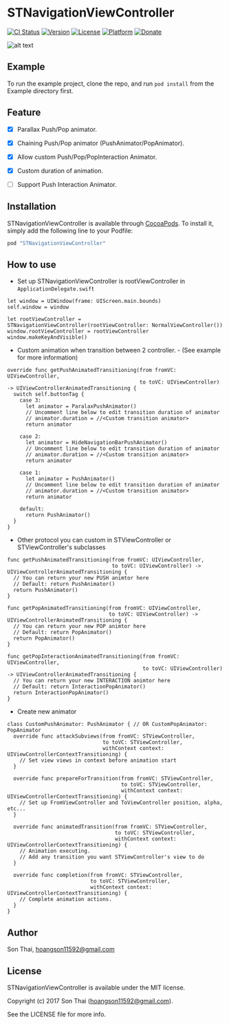 # STNavigationViewController

[![CI Status](http://img.shields.io/travis/son11592/STNavigationViewController.svg?style=flat)](https://travis-ci.org/son11592/STNavigationViewController)
[![Version](https://img.shields.io/cocoapods/v/STNavigationViewController.svg?style=flat)](http://cocoapods.org/pods/STNavigationViewController)
[![License](https://img.shields.io/cocoapods/l/STNavigationViewController.svg?style=flat)](http://cocoapods.org/pods/STNavigationViewController)
[![Platform](https://img.shields.io/cocoapods/p/STNavigationViewController.svg?style=flat)](http://cocoapods.org/pods/STNavigationViewController)
[![Donate](https://img.shields.io/badge/Donate-PayPal-green.svg)](https://www.paypal.me/sonacle/0.99)

![alt text](https://github.com/son11592/STNavigationViewController/blob/master/STNavigationViewController.gif)


## Example

To run the example project, clone the repo, and run `pod install` from the Example directory first.

## Feature

- [x] Parallax Push/Pop animator.
- [x] Chaining Push/Pop animator (PushAnimator/PopAnimator).
- [x] Allow custom Push/Pop/PopInteraction Animator.
- [x] Custom duration of animation.
- [ ] Support Push Interaction Animator.


## Installation

STNavigationViewController is available through [CocoaPods](http://cocoapods.org). To install
it, simply add the following line to your Podfile:

```ruby
pod "STNavigationViewController"
```

## How to use

- Set up STNavigationViewController is rootViewController in `ApplicationDelegate.swift`

```
let window = UIWindow(frame: UIScreen.main.bounds)
self.window = window

let rootViewController = STNavigationViewController(rootViewController: NormalViewController())
window.rootViewController = rootViewController
window.makeKeyAndVisible()
```

- Custom animation when transition between 2 controller. - (See example for more information)

```
override func getPushAnimatedTransitioning(from fromVC: UIViewController,
                                           to toVC: UIViewController) -> UIViewControllerAnimatedTransitioning {
  switch self.buttonTag {
    case 3:
      let animator = ParalaxPushAnimator()
      // Uncomment line below to edit transition duration of animator
      // animator.duration = //<Custom transition animator>
      return animator

    case 2:
      let animator = HideNavigationBarPushAnimator()
      // Uncomment line below to edit transition duration of animator
      // animator.duration = //<Custom transition animator>
      return animator

    case 1:
      let animator = PushAnimator()
      // Uncomment line below to edit transition duration of animator
      // animator.duration = //<Custom transition animator>
      return animator

    default:
      return PushAnimator()
  }
}
```

- Other protocol you can custom in STViewController or STViewController's subclasses

```
func getPushAnimatedTransitioning(from fromVC: UIViewController,
                                  to toVC: UIViewController) -> UIViewControllerAnimatedTransitioning {
  // You can return your new PUSH animtor here
  // Default: return PushAnimator()
  return PushAnimator()
}

func getPopAnimatedTransitioning(from fromVC: UIViewController,
                                 to toVC: UIViewController) -> UIViewControllerAnimatedTransitioning {
  // You can return your new POP animtor here
  // Default: return PopAnimator()
  return PopAnimator()
}

func getPopInteractionAnimatedTransitioning(from fromVC: UIViewController,
                                            to toVC: UIViewController) -> UIViewControllerAnimatedTransitioning {
  // You can return your new INTERACTION animtor here
  // Default: return InteractionPopAnimator()
  return InteractionPopAnimator()
}

```

- Create new animator
```
class CustomPushAnimator: PushAnimator { // OR CustomPopAnimator: PopAnimator
  override func attackSubviews(from fromVC: STViewController,
                               to toVC: STViewController,
                               withContext context: UIViewControllerContextTransitioning) {
    // Set view views in context before animation start
  }

  override func prepareForTransition(from fromVC: STViewController,
                                     to toVC: STViewController,
                                     withContext context: UIViewControllerContextTransitioning) {
    // Set up FromViewController and ToViewController position, alpha, etc...
  }

  override func animatedTransition(from fromVC: STViewController,
                                   to toVC: STViewController,
                                   withContext context: UIViewControllerContextTransitioning) {
    // Animation executing.
    // Add any transition you want STViewController's view to do
  }

  override func completion(from fromVC: STViewController,
                           to toVC: STViewController,
                           withContext context: UIViewControllerContextTransitioning) {
    // Complete animation actions.
  }
}

```


## Author

Son Thai, hoangson11592@gmail.com

## License

STNavigationViewController is available under the MIT license. 

Copyright (c) 2017 Son Thai (hoangson11592@gmail.com).

See the LICENSE file for more info.
